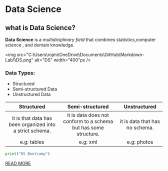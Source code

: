 # Data Science 

## **what is Data Science?**

**Data Science** is a *multidiciplinary field* that combines statistics,computer science , and domain knowledge. 


<img src="C:\Users\rojmi\OneDrive\Documents\GitHub\Markdown-Lab1\DS.png" alt="DS" width="400"px  />


### Data Types: 
* Structured
* Semi-structured  Data 
* Unstructured Data 


|       Structured                         |                          Semi-structured                         |          Unstructured          |
|:----------------------------------------------------------:|:----------------------------------------------------------------:|:------------------------------:|
| it is that data has been organized into a strict schema.   | it is data does not conform to a schema but has some structure.  | it is data that has no schema. |
| e.g: tables                                                | e.g: xml                                                         | e.g: photos                    |

```python 
print("DS Bootcamp")
```

[READ MORE](https://en.wikipedia.org/wiki/Data_science/)


